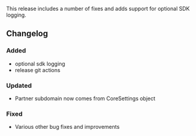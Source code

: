 This release includes a number of fixes and adds support for optional SDK logging.

## Changelog

### Added
- optional sdk logging
- release git actions

### Updated
- Partner subdomain now comes from CoreSettings object

### Fixed
- Various other bug fixes and improvements
